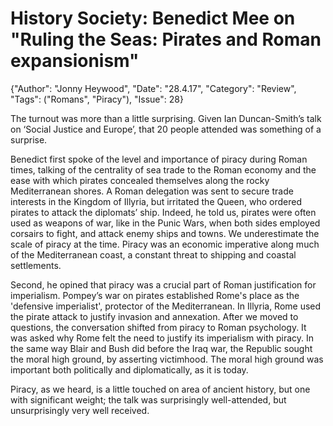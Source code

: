 # **History Society:** **Benedict Mee** on "Ruling the Seas: Pirates and Roman expansionism"

{"Author": "Jonny Heywood", "Date": "28.4.17", "Category": "Review", "Tags": ("Romans", "Piracy"), "Issue": 28}

The turnout was more than a little surprising. Given Ian Duncan-Smith’s talk on ‘Social Justice and Europe’, that 20 people attended was something of a surprise.

Benedict first spoke of the level and importance of piracy during Roman times, talking of the centrality of sea trade to the Roman economy and the ease with which pirates concealed themselves along the rocky Mediterranean shores. A Roman delegation was sent to secure trade interests in the Kingdom of Illyria, but irritated the Queen, who ordered pirates to attack the diplomats’ ship. Indeed, he told us, pirates were often used as weapons of war, like in the Punic Wars, when both sides employed corsairs to fight, and attack enemy ships and towns. We underestimate the scale of piracy at the time. Piracy was an economic imperative along much of the Mediterranean coast, a constant threat to shipping and coastal settlements.

Second, he opined that piracy was a crucial part of Roman justification for imperialism. Pompey’s war on pirates established Rome's place as the 'defensive imperialist', protector of the Mediterranean. In Illyria, Rome used the pirate attack to justify invasion and annexation. After we moved to questions, the conversation shifted from piracy to Roman psychology. It was asked why Rome felt the need to justify its imperialism with piracy. In the same way Blair and Bush did before the Iraq war, the Republic sought the moral high ground, by asserting victimhood. The moral high ground was important both politically and diplomatically, as it is today.

Piracy, as we heard, is a little touched on area of ancient history, but one with significant weight; the talk was surprisingly well-attended, but unsurprisingly very well received.
